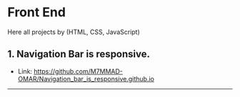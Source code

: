 # Front End
Here all projects by (HTML, CSS, JavaScript)


## 1.  Navigation Bar is responsive.

  * Link: https://github.com/M7MMAD-OMAR/Navigation_bar_is_responsive.github.io 

<hr />
<br />


